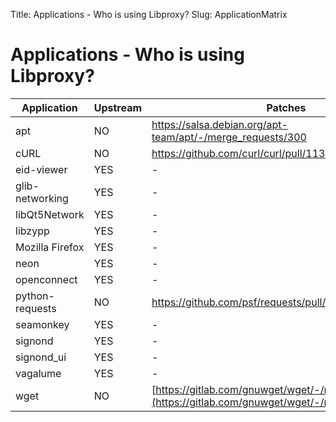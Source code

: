 Title: Applications - Who is using Libproxy?
Slug: ApplicationMatrix

# Applications - Who is using Libproxy?


| Application | Upstream | Patches |
| --- | -- | -- |
| apt | NO | https://salsa.debian.org/apt-team/apt/-/merge_requests/300 |
| cURL | NO | https://github.com/curl/curl/pull/11393 |
| eid-viewer | YES | - |
| glib-networking | YES | - |
| libQt5Network | YES | - |
| libzypp | YES | - |
| Mozilla Firefox | YES | - |
| neon | YES | - |
| openconnect | YES | - |
| python-requests | NO | https://github.com/psf/requests/pull/6479 |
| seamonkey | YES | - |
| signond | YES | - |
| signond_ui | YES | - |
| vagalume | YES | - |
| wget | NO | [https://gitlab.com/gnuwget/wget/-/merge_requests/35](https://gitlab.com/gnuwget/wget/-/merge_requests/35) |

